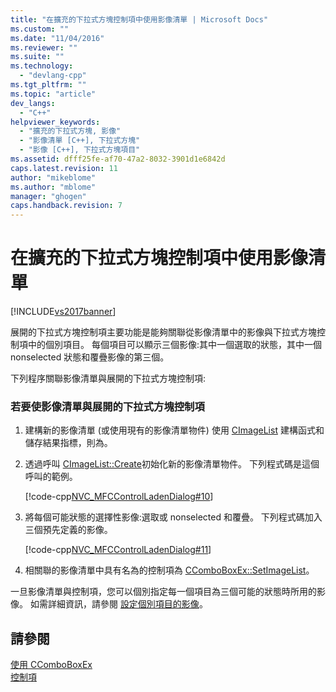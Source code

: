 ```yaml
---
title: "在擴充的下拉式方塊控制項中使用影像清單 | Microsoft Docs"
ms.custom: ""
ms.date: "11/04/2016"
ms.reviewer: ""
ms.suite: ""
ms.technology: 
  - "devlang-cpp"
ms.tgt_pltfrm: ""
ms.topic: "article"
dev_langs: 
  - "C++"
helpviewer_keywords: 
  - "擴充的下拉式方塊, 影像"
  - "影像清單 [C++], 下拉式方塊"
  - "影像 [C++], 下拉式方塊項目"
ms.assetid: dfff25fe-af70-47a2-8032-3901d1e6842d
caps.latest.revision: 11
author: "mikeblome"
ms.author: "mblome"
manager: "ghogen"
caps.handback.revision: 7
---
```

# 在擴充的下拉式方塊控制項中使用影像清單
[!INCLUDE[vs2017banner](../assembler/inline/includes/vs2017banner.md)]

展開的下拉式方塊控制項主要功能是能夠關聯從影像清單中的影像與下拉式方塊控制項中的個別項目。  每個項目可以顯示三個影像:其中一個選取的狀態，其中一個 nonselected 狀態和覆疊影像的第三個。  
  
 下列程序關聯影像清單與展開的下拉式方塊控制項:  
  
### 若要使影像清單與展開的下拉式方塊控制項  
  
1.  建構新的影像清單 \(或使用現有的影像清單物件\) 使用 [CImageList](../mfc/reference/cimagelist-class.md) 建構函式和儲存結果指標，則為。  
  
2.  透過呼叫 [CImageList::Create](../Topic/CImageList::Create.md)初始化新的影像清單物件。  下列程式碼是這個呼叫的範例。  
  
     [!code-cpp[NVC_MFCControlLadenDialog#10](../mfc/codesnippet/CPP/using-image-lists-in-an-extended-combo-box-control_1.cpp)]  
  
3.  將每個可能狀態的選擇性影像:選取或 nonselected 和覆疊。  下列程式碼加入三個預先定義的影像。  
  
     [!code-cpp[NVC_MFCControlLadenDialog#11](../mfc/codesnippet/CPP/using-image-lists-in-an-extended-combo-box-control_2.cpp)]  
  
4.  相關聯的影像清單中具有名為的控制項為 [CComboBoxEx::SetImageList](../Topic/CComboBoxEx::SetImageList.md)。  
  
 一旦影像清單與控制項，您可以個別指定每一個項目為三個可能的狀態時所用的影像。  如需詳細資訊，請參閱 [設定個別項目的影像](../mfc/setting-the-images-for-an-individual-item.md)。  
  
## 請參閱  
 [使用 CComboBoxEx](../mfc/using-ccomboboxex.md)   
 [控制項](../mfc/controls-mfc.md)